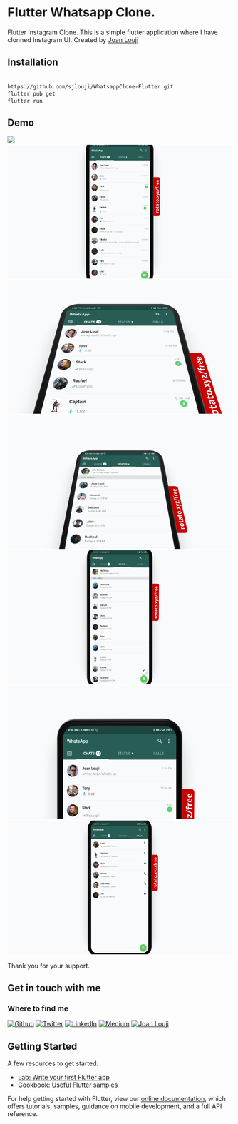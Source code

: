 # Flutter Whatsapp Clone. 

Flutter Instagram Clone. 
This is a simple flutter application where I have clonned Instagram UI.
Created by [Joan Louji](https://joanlouji.web.app/)

## Installation

``` 

https://github.com/sjlouji/WhatsappClone-Flutter.git
flutter pub get
flutter run 

```


## Demo

<img src="Demo/WhatsappClone9.gif" height="300em" /> <br>
<img src="Demo/WhatsappClone1.png" height="300em" /> <br>
<img src="Demo/WhatsappClone3.png" height="300em" /> <br>
<img src="Demo/WhatsappClone6.png" height="300em" /> <br>
<img src="Demo/WhatsappClone5.png" height="300em" /> <br>
<img src="Demo/WhatsappClone4.png" height="300em" /> <br>
<img src="Demo/WhatsappClone7.png" height="300em" /> <br>

Thank you for your support. 

## Get in touch with me

<h3>Where to find me</h3>
<p><a href="https://github.com/sjlouji" target="_blank"><img alt="Github" src="https://img.shields.io/badge/GitHub-%2312100E.svg?&style=for-the-badge&logo=Github&logoColor=white" /></a> <a href="https://twitter.com/Joanlouji" target="_blank"><img alt="Twitter" src="https://img.shields.io/badge/twitter-%231DA1F2.svg?&style=for-the-badge&logo=twitter&logoColor=white" /></a> <a href="https://www.linkedin.com/in/sjlouji" target="_blank"><img alt="LinkedIn" src="https://img.shields.io/badge/linkedin-%230077B5.svg?&style=for-the-badge&logo=linkedin&logoColor=white" /></a> <a href="https://medium.com/@sjlouji10" target="_blank"><img alt="Medium" src="https://img.shields.io/badge/medium-%2312100E.svg?&style=for-the-badge&logo=medium&logoColor=white" /></a>
   <a href="https://joanlouji.web.app/" target="_blank"><img alt="Joan Louji" src="https://img.shields.io/badge/JL-Joan%20Louji-yellowgreen?style=for-the-badge&" /></a>
</p>

## Getting Started

A few resources to get started:

- [Lab: Write your first Flutter app](https://flutter.dev/docs/get-started/codelab)
- [Cookbook: Useful Flutter samples](https://flutter.dev/docs/cookbook)

For help getting started with Flutter, view our
[online documentation](https://flutter.dev/docs), which offers tutorials,
samples, guidance on mobile development, and a full API reference.
